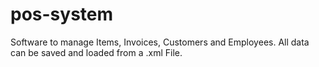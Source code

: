 # pos-system
Software to manage Items, Invoices, Customers and Employees. All data can be saved and loaded from a .xml File.
